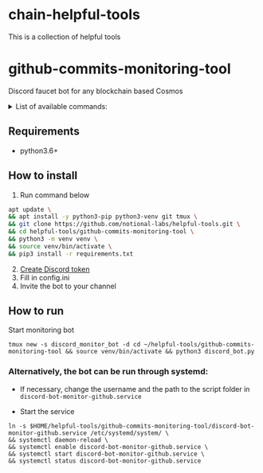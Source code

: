 # chain-helpful-tools
This is a collection of helpful tools

# github-commits-monitoring-tool
Discord faucet bot for any blockchain based Cosmos

<details>
  <summary>List of available commands:</summary>

1. temp  
`$temp 1234`

</details>  


## Requirements
- python3.6+  

## How to install  
1. Run command below  
```bash
apt update \
&& apt install -y python3-pip python3-venv git tmux \
&& git clone https://github.com/notional-labs/helpful-tools.git \
&& cd helpful-tools/github-commits-monitoring-tool \
&& python3 -m venv venv \
&& source venv/bin/activate \
&& pip3 install -r requirements.txt
```
2. [Create Discord token](https://github.com/reactiflux/discord-irc/wiki/Creating-a-discord-bot-&-getting-a-token)
3. Fill in config.ini  
4. Invite the bot to your channel

## How to run  
Start monitoring bot
```
tmux new -s discord_monitor_bot -d cd ~/helpful-tools/github-commits-monitoring-tool && source venv/bin/activate && python3 discord_bot.py
```  
  
### Alternatively, the bot can be run through systemd:  
- If necessary, change the username and the path to the script folder in `discord-bot-monitor-github.service`

- Start the service  
```
ln -s $HOME/helpful-tools/github-commits-monitoring-tool/discord-bot-monitor-github.service /etc/systemd/system/ \
&& systemctl daemon-reload \
&& systemctl enable discord-bot-monitor-github.service \
&& systemctl start discord-bot-monitor-github.service \
&& systemctl status discord-bot-monitor-github.service
```  
